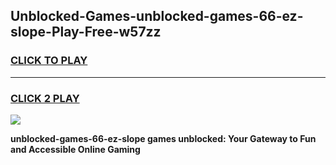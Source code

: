 
## Unblocked-Games-unblocked-games-66-ez-slope-Play-Free-w57zz
<h3>
<a href="https://premium76.site?title=unblocked-games-66-ez-slope&ref=23A">CLICK TO PLAY</a></h3>
<hr>

<h3>
<a href="https://premium76.site?title=unblocked-games-66-ez-slope&ref=23A">CLICK 2 PLAY</a>
  
</h3>

<a href="https://premium76.site?title=unblocked-games-66-ez-slope&ref=23A"><img src="https://clearcache.store/games.png"></a>


**unblocked-games-66-ez-slope games unblocked: Your Gateway to Fun and Accessible Online Gaming**
